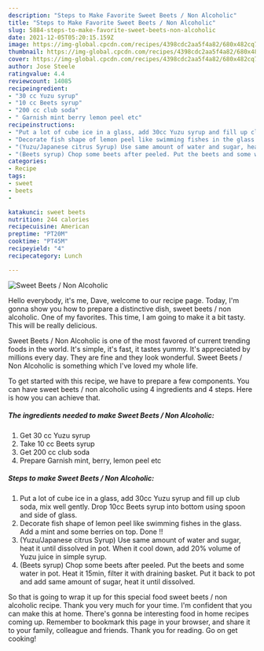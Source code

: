 ```yaml
---
description: "Steps to Make Favorite Sweet Beets / Non Alcoholic"
title: "Steps to Make Favorite Sweet Beets / Non Alcoholic"
slug: 5884-steps-to-make-favorite-sweet-beets-non-alcoholic
date: 2021-12-05T05:20:15.159Z
image: https://img-global.cpcdn.com/recipes/4398cdc2aa5f4a82/680x482cq70/sweet-beets-non-alcoholic-recipe-main-photo.jpg
thumbnail: https://img-global.cpcdn.com/recipes/4398cdc2aa5f4a82/680x482cq70/sweet-beets-non-alcoholic-recipe-main-photo.jpg
cover: https://img-global.cpcdn.com/recipes/4398cdc2aa5f4a82/680x482cq70/sweet-beets-non-alcoholic-recipe-main-photo.jpg
author: Jose Steele
ratingvalue: 4.4
reviewcount: 14085
recipeingredient:
- "30 cc Yuzu syrup"
- "10 cc Beets syrup"
- "200 cc club soda"
- " Garnish mint berry lemon peel etc"
recipeinstructions:
- "Put a lot of cube ice in a glass, add 30cc Yuzu syrup and fill up club soda, mix well gently. Drop 10cc Beets syrup into bottom using spoon and side of glass."
- "Decorate fish shape of lemon peel like swimming fishes in the glass. Add a mint and some berries on top. Done !!"
- "(Yuzu/Japanese citrus Syrup) Use same amount of water and sugar, heat it until dissolved in pot. When it cool down, add 20% volume of Yuzu juice in simple syrup."
- "(Beets syrup) Chop some beets after peeled. Put the beets and some water in pot. Heat it 15min, filter it with draining basket. Put it back to pot and add same amount of sugar, heat it until dissolved."
categories:
- Recipe
tags:
- sweet
- beets
- 

katakunci: sweet beets  
nutrition: 244 calories
recipecuisine: American
preptime: "PT20M"
cooktime: "PT45M"
recipeyield: "4"
recipecategory: Lunch

---
```



![Sweet Beets / Non Alcoholic](https://img-global.cpcdn.com/recipes/4398cdc2aa5f4a82/680x482cq70/sweet-beets-non-alcoholic-recipe-main-photo.jpg)

Hello everybody, it's me, Dave, welcome to our recipe page. Today, I'm gonna show you how to prepare a distinctive dish, sweet beets / non alcoholic. One of my favorites. This time, I am going to make it a bit tasty. This will be really delicious.

Sweet Beets / Non Alcoholic is one of the most favored of current trending foods in the world. It's simple, it's fast, it tastes yummy. It's appreciated by millions every day. They are fine and they look wonderful. Sweet Beets / Non Alcoholic is something which I've loved my whole life.




To get started with this recipe, we have to prepare a few components. You can have sweet beets / non alcoholic using 4 ingredients and 4 steps. Here is how you can achieve that.

<!--inarticleads1-->

##### The ingredients needed to make Sweet Beets / Non Alcoholic:

1. Get 30 cc Yuzu syrup
1. Take 10 cc Beets syrup
1. Get 200 cc club soda
1. Prepare  Garnish mint, berry, lemon peel etc




<!--inarticleads2-->

##### Steps to make Sweet Beets / Non Alcoholic:

1. Put a lot of cube ice in a glass, add 30cc Yuzu syrup and fill up club soda, mix well gently. Drop 10cc Beets syrup into bottom using spoon and side of glass.
1. Decorate fish shape of lemon peel like swimming fishes in the glass. Add a mint and some berries on top. Done !!
1. (Yuzu/Japanese citrus Syrup) Use same amount of water and sugar, heat it until dissolved in pot. When it cool down, add 20% volume of Yuzu juice in simple syrup.
1. (Beets syrup) Chop some beets after peeled. Put the beets and some water in pot. Heat it 15min, filter it with draining basket. Put it back to pot and add same amount of sugar, heat it until dissolved.




So that is going to wrap it up for this special food sweet beets / non alcoholic recipe. Thank you very much for your time. I'm confident that you can make this at home. There's gonna be interesting food in home recipes coming up. Remember to bookmark this page in your browser, and share it to your family, colleague and friends. Thank you for reading. Go on get cooking!
